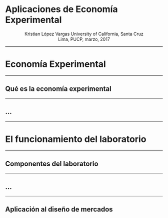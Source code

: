 
# Aplicaciones de Economía Experimental


<center> Kristian López Vargas
University of California, Santa Cruz </center>

<center> Lima, PUCP, marzo, 2017 </center>

-----

# Economía Experimental

-----

## Qué es la economía experimental

-----

## ...

-----

# El funcionamiento del laboratorio

-----

## Componentes del laboratorio

-----

## ...

-----

## Aplicación al diseño de mercados



<!--

// This piece of code below creates the reveal presentation and pushes to GitHub and then deploys to GitHub pages. Modify the commit message and paste it into terminal.

cd docs && \
pandoc  \
-t revealjs -V revealjs-url=reveal.js \
--css=reveal.js/css/theme/simple.css \
-H reveal.js/js/revealMathJax.js \
-s index.md -o presentation.html && \
cd .. && \
git add docs/* && \
git commit -am " add content to presentation.md " && \
git push origin master && \
mkdocs gh-deploy

-->